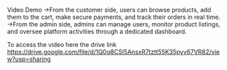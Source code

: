 Video Demo 
->From the customer side, users can browse products, add them to the cart, make secure payments, and track their orders in real time.
->From the admin side, admins can manage users, monitor product listings, and oversee platform activities through a dedicated dashboard.

To access the video here the drive link 
          https://drive.google.com/file/d/1Q0q8CSI5AnsxR7tztt55K35pyv67VR82/view?usp=sharing
